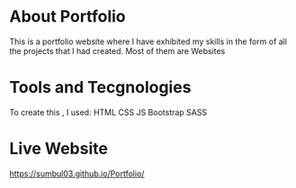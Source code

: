 # About Portfolio
This is a portfolio website where I have exhibited my skills in the form of all the projects that I had created. Most of them are Websites

# Tools and Tecgnologies
To create this , I used:
HTML
CSS
JS
Bootstrap
SASS

# Live Website
https://sumbul03.github.io/Portfolio/
